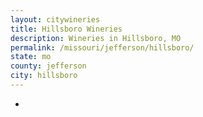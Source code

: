 ```yaml
---
layout: citywineries
title: Hillsboro Wineries
description: Wineries in Hillsboro, MO
permalink: /missouri/jefferson/hillsboro/
state: mo
county: jefferson
city: hillsboro
---
```

-
